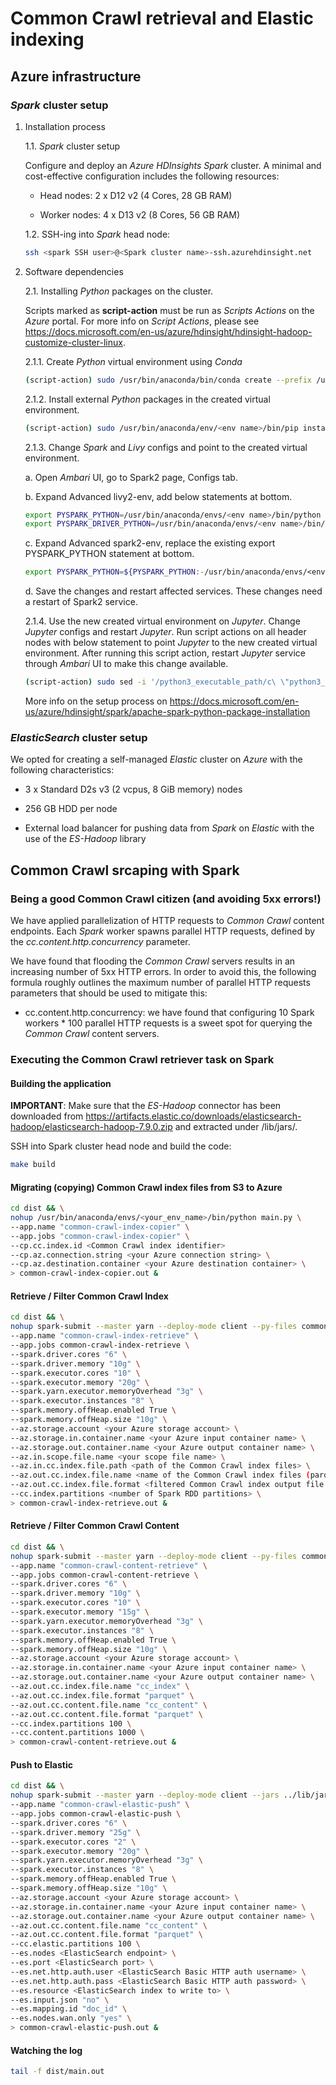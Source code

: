 # Common Crawl retrieval and Elastic indexing

## Azure infrastructure

### *Spark* cluster setup

1.	Installation process

    1.1. *Spark* cluster setup

    Configure and deploy an *Azure* *HDInsights* *Spark* cluster. A minimal and cost-effective configuration includes the following resources:

    - Head nodes: 2 x D12 v2 (4 Cores, 28 GB RAM)
    
    - Worker nodes: 4 x D13 v2 (8 Cores, 56 GB RAM)

    1.2. SSH-ing into *Spark* head node:

    ```bash
    ssh <spark SSH user>@<Spark cluster name>-ssh.azurehdinsight.net
    ```

2.	Software dependencies

    2.1. Installing *Python* packages on the cluster.

    Scripts marked as **script-action** must be run as *Scripts Actions* on the *Azure* portal. For more info on *Script Actions*, please see https://docs.microsoft.com/en-us/azure/hdinsight/hdinsight-hadoop-customize-cluster-linux.

    2.1.1. Create *Python* virtual environment using *Conda*

    ```bash
    (script-action) sudo /usr/bin/anaconda/bin/conda create --prefix /usr/bin/anaconda/envs/<env name> python=3.5 anaconda --yes
    ```

    2.1.2. Install external *Python* packages in the created virtual environment.
    
    ```bash
    (script-action) sudo /usr/bin/anaconda/env/<env name>/bin/pip install <package name>==<version number>
    ```

    2.1.3. Change *Spark* and *Livy* configs and point to the created virtual environment.

    a. Open *Ambari* UI, go to Spark2 page, Configs tab.

    b. Expand Advanced livy2-env, add below statements at bottom.

    ```bash
    export PYSPARK_PYTHON=/usr/bin/anaconda/envs/<env name>/bin/python
    export PYSPARK_DRIVER_PYTHON=/usr/bin/anaconda/envs/<env name>/bin/python
    ```

    c. Expand Advanced spark2-env, replace the existing export PYSPARK_PYTHON statement at bottom.

    ```bash
    export PYSPARK_PYTHON=${PYSPARK_PYTHON:-/usr/bin/anaconda/envs/<env name>/bin/python}
    ```

    d. Save the changes and restart affected services. These changes need a restart of Spark2 service. 

    2.1.4. Use the new created virtual environment on *Jupyter*. Change *Jupyter* configs and restart *Jupyter*. Run script actions on all header nodes with below statement to point *Jupyter* to the new created virtual environment. After running this script action, restart *Jupyter* service through *Ambari* UI to make this change available.

    ```bash
    (script-action) sudo sed -i '/python3_executable_path/c\ \"python3_executable_path\" : \"/usr/bin/anaconda/envs/<env name>/bin/python3\"' /home/spark/.sparkmagic/config.json
    ```

    More info on the setup process on https://docs.microsoft.com/en-us/azure/hdinsight/spark/apache-spark-python-package-installation

### *ElasticSearch* cluster setup

We opted for creating a self-managed *Elastic* cluster on *Azure* with the following characteristics:

- 3 x Standard D2s v3 (2 vcpus, 8 GiB memory) nodes

- 256 GB HDD per node

- External load balancer for pushing data from *Spark* on *Elastic* with the use of the *ES-Hadoop* library


## Common Crawl srcaping with Spark

### Being a good Common Crawl citizen (and avoiding 5xx errors!)

We have applied parallelization of HTTP requests to *Common Crawl* content endpoints. Each *Spark* worker spawns parallel HTTP requests, defined by the *cc.content.http.concurrency* parameter.

We have found that flooding the *Common Crawl* servers results in an increasing number of 5xx HTTP errors. In order to avoid this, the following formula roughly outlines the maximum number of parallel HTTP requests parameters that should be used to mitigate this:

- cc.content.http.concurrency: we have found that configuring 10 Spark workers * 100 parallel HTTP requests is a sweet spot for querying the *Common Crawl* content servers.

### Executing the Common Crawl retriever task on Spark

#### Building the application

**IMPORTANT**: Make sure that the *ES-Hadoop* connector has been downloaded from https://artifacts.elastic.co/downloads/elasticsearch-hadoop/elasticsearch-hadoop-7.9.0.zip and extracted under /lib/jars/.

SSH into Spark cluster head node and build the code:

```bash
make build
```

#### Migrating (copying) Common Crawl index files from S3 to Azure

```bash
cd dist && \
nohup /usr/bin/anaconda/envs/<your_env_name>/bin/python main.py \
--app.name "common-crawl-index-copier" \
--app.jobs "common-crawl-index-copier" \
--cp.cc.index.id <Common Crawl index identifier>
--cp.az.connection.string <your Azure connection string> \
--cp.az.destination.container <your Azure destination container> \
> common-crawl-index-copier.out &
```

#### Retrieve / Filter Common Crawl Index

```bash
cd dist && \
nohup spark-submit --master yarn --deploy-mode client --py-files common_crawl_retriever.zip main.py \
--app.name "common-crawl-index-retrieve" \
--app.jobs common-crawl-index-retrieve \
--spark.driver.cores "6" \
--spark.driver.memory "10g" \
--spark.executor.cores "10" \
--spark.executor.memory "20g" \
--spark.yarn.executor.memoryOverhead "3g" \
--spark.executor.instances "8" \
--spark.memory.offHeap.enabled True \
--spark.memory.offHeap.size "10g" \
--az.storage.account <your Azure storage account> \
--az.storage.in.container.name <your Azure input container name> \
--az.storage.out.container.name <your Azure output container name> \
--az.in.scope.file.name <your scope file name> \
--az.in.cc.index.file.path <path of the Common Crawl index files> \
--az.out.cc.index.file.name <name of the Common Crawl index files (parquet is implied> \
--az.out.cc.index.file.format <filtered Common Crawl index output file format> \
--cc.index.partitions <number of Spark RDD partitions> \
> common-crawl-index-retrieve.out &
```

#### Retrieve / Filter Common Crawl Content

```bash
cd dist && \
nohup spark-submit --master yarn --deploy-mode client --py-files common_crawl_retriever.zip main.py \
--app.name "common-crawl-content-retrieve" \
--app.jobs common-crawl-content-retrieve \
--spark.driver.cores "6" \
--spark.driver.memory "10g" \
--spark.executor.cores "10" \
--spark.executor.memory "15g" \
--spark.yarn.executor.memoryOverhead "3g" \
--spark.executor.instances "8" \
--spark.memory.offHeap.enabled True \
--spark.memory.offHeap.size "10g" \
--az.storage.account <your Azure storage account> \
--az.storage.in.container.name <your Azure input container name> \
--az.storage.out.container.name <your Azure output container name> \
--az.out.cc.index.file.name "cc_index" \
--az.out.cc.index.file.format "parquet" \
--az.out.cc.content.file.name "cc_content" \
--az.out.cc.content.file.format "parquet" \
--cc.index.partitions 100 \
--cc.content.partitions 1000 \
> common-crawl-content-retrieve.out &
```

#### Push to Elastic

```bash
cd dist && \
nohup spark-submit --master yarn --deploy-mode client --jars ../lib/jars/elasticsearch-hadoop-7.9.0/dist/elasticsearch-hadoop-7.9.0.jar --py-files common_crawl_retriever.zip main.py \
--app.name "common-crawl-elastic-push" \
--app.jobs common-crawl-elastic-push \
--spark.driver.cores "6" \
--spark.driver.memory "25g" \
--spark.executor.cores "2" \
--spark.executor.memory "20g" \
--spark.yarn.executor.memoryOverhead "3g" \
--spark.executor.instances "8" \
--spark.memory.offHeap.enabled True \
--spark.memory.offHeap.size "10g" \
--az.storage.account <your Azure storage account> \
--az.storage.in.container.name <your Azure input container name> \
--az.storage.out.container.name <your Azure output container name> \
--az.out.cc.content.file.name "cc_content" \
--az.out.cc.content.file.format "parquet" \
--cc.elastic.partitions 100 \
--es.nodes <ElasticSearch endpoint> \
--es.port <ElasticSearch port> \
--es.net.http.auth.user <ElasticSearch Basic HTTP auth username> \
--es.net.http.auth.pass <ElasticSearch Basic HTTP auth password> \
--es.resource <ElasticSearch index to write to> \
--es.input.json "no" \
--es.mapping.id "doc_id" \
--es.nodes.wan.only "yes" \
> common-crawl-elastic-push.out &
```

#### Watching the log

```bash
tail -f dist/main.out
```